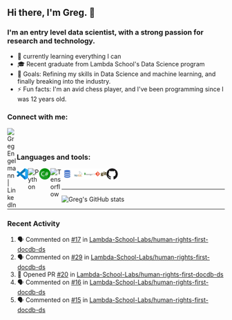 ## Hi there, I'm Greg. 👋


### I'm an entry level data scientist, with a strong passion for research and technology. 

- 🌱 currently learning everything I can 
- 🎓 Recent graduate from Lambda School's Data Science program 
- 🥅 Goals: Refining my skills in Data Science and machine learning, and finally breaking into the industry.
- ⚡ Fun facts: I'm an avid chess player, and I've been programming since I was 12 years old. 

### Connect with me: 
[<img align="left" alt="Greg Engelmann | LinkedIn" width="22px" src="https://cdn.jsdelivr.net/npm/simple-icons@v3/icons/linkedin.svg" />][linkedin]

<br />
<br />

### Languages and tools: 
<img align="left" alt="Visual Studio Code" width="26px" src="https://raw.githubusercontent.com/github/explore/80688e429a7d4ef2fca1e82350fe8e3517d3494d/topics/visual-studio-code/visual-studio-code.png" />
<img align="left" alt="Python" width="26px" src="https://upload.wikimedia.org/wikipedia/commons/thumb/c/c3/Python-logo-notext.svg/1024px-Python-logo-notext.svg.png" />
<img align="left" alt="C#" width="26px" src="https://raw.githubusercontent.com/github/explore/80688e429a7d4ef2fca1e82350fe8e3517d3494d/topics/csharp/csharp.png" />
<img align="left" alt="Tensorflow" width="26px" src="https://upload.wikimedia.org/wikipedia/commons/thumb/2/2d/Tensorflow_logo.svg/1200px-Tensorflow_logo.svg.png" />
<img align="left" alt="SQL" width="26px" src="https://raw.githubusercontent.com/github/explore/80688e429a7d4ef2fca1e82350fe8e3517d3494d/topics/sql/sql.png" />
<img align="left" alt="MySQL" width="26px" src="https://raw.githubusercontent.com/github/explore/80688e429a7d4ef2fca1e82350fe8e3517d3494d/topics/mysql/mysql.png" />
<img align="left" alt="MongoDB" width="26px" src="https://raw.githubusercontent.com/github/explore/80688e429a7d4ef2fca1e82350fe8e3517d3494d/topics/mongodb/mongodb.png" />
<img align="left" alt="Git" width="26px" src="https://raw.githubusercontent.com/github/explore/80688e429a7d4ef2fca1e82350fe8e3517d3494d/topics/git/git.png" />
<img align="left" alt="GitHub" width="26px" src="https://raw.githubusercontent.com/github/explore/78df643247d429f6cc873026c0622819ad797942/topics/github/github.png" /> 

<br />
<br />

___

![Greg's GitHub stats](https://github-readme-stats.vercel.app/api?username=engegreg&count_private=true&theme=dark)

___
### Recent Activity
  
<!--START_SECTION:activity-->
1. 🗣 Commented on [#17](https://github.com/Lambda-School-Labs/human-rights-first-docdb-ds/issues/17) in [Lambda-School-Labs/human-rights-first-docdb-ds](https://github.com/Lambda-School-Labs/human-rights-first-docdb-ds)
2. 🗣 Commented on [#29](https://github.com/Lambda-School-Labs/human-rights-first-docdb-ds/issues/29) in [Lambda-School-Labs/human-rights-first-docdb-ds](https://github.com/Lambda-School-Labs/human-rights-first-docdb-ds)
3. 💪 Opened PR [#20](https://github.com/Lambda-School-Labs/human-rights-first-docdb-ds/pull/20) in [Lambda-School-Labs/human-rights-first-docdb-ds](https://github.com/Lambda-School-Labs/human-rights-first-docdb-ds)
4. 🗣 Commented on [#16](https://github.com/Lambda-School-Labs/human-rights-first-docdb-ds/issues/16) in [Lambda-School-Labs/human-rights-first-docdb-ds](https://github.com/Lambda-School-Labs/human-rights-first-docdb-ds)
5. 🗣 Commented on [#15](https://github.com/Lambda-School-Labs/human-rights-first-docdb-ds/issues/15) in [Lambda-School-Labs/human-rights-first-docdb-ds](https://github.com/Lambda-School-Labs/human-rights-first-docdb-ds)
<!--END_SECTION:activity-->






[linkedin]: https://www.linkedin.com/in/greg-engelmann/

